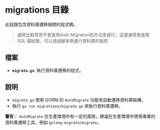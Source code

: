 # migrations 目錄

此目錄包含資料庫遷移相關的程式碼。

> 通常比較常見不會是用Auto Migration的方式來進行，這邊通常會是用 SQL 檔紀錄，可以透過腳本來進行資料庫的版控

## 檔案

- **`migrate.go`**: 執行資料庫遷移的程式。

## 說明

- `migrate.go` 使用 GORM 的 `AutoMigrate` 功能來自動遷移資料庫結構。
- 執行 `go run migrations/migrate.go` 來執行資料庫遷移。

**警告：** `AutoMigrate` 在生產環境中有一定的風險，建議在生產環境中使用專業的資料庫遷移工具，例如 `golang-migrate/migrate`。
